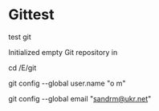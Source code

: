 # Gittest
test git

Initialized empty Git repository in

cd /E/git

git config --global user.name "o m"

git config --global email "sandrm@ukr.net"



